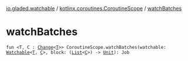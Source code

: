 [io.gladed.watchable](../index.md) / [kotlinx.coroutines.CoroutineScope](index.md) / [watchBatches](./watch-batches.md)

# watchBatches

`fun <T, C : `[`Change`](../-change.md)`<`[`T`](watch-batches.md#T)`>> CoroutineScope.watchBatches(watchable: `[`Watchable`](../-watchable/index.md)`<`[`T`](watch-batches.md#T)`, `[`C`](watch-batches.md#C)`>, block: (`[`List`](https://kotlinlang.org/api/latest/jvm/stdlib/kotlin.collections/-list/index.html)`<`[`C`](watch-batches.md#C)`>) -> `[`Unit`](https://kotlinlang.org/api/latest/jvm/stdlib/kotlin/-unit/index.html)`): Job`